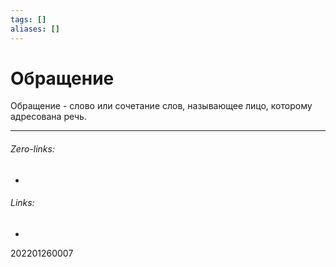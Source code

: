```yaml
---
tags: []
aliases: []
---
```

# Обращение
Обращение - слово или сочетание слов, называющее лицо, которому адресована речь.
___
###### Zero-links:
-
###### Links:
-

202201260007